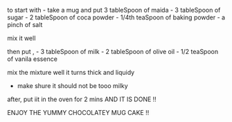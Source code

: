 to start with - take a mug and put 3 tableSpoon of maida
                                 -  3 tableSpoon of sugar
                                 -  2 tableSpoon of coca powder
                                 -  1/4th teaSpoon of baking powder 
                                 -  a pinch of salt 

mix it well 

then put , - 3 tableSpoon of milk
           - 2 tableSpoon of olive oil
           - 1/2 teaSpoon of vanila essence 

mix the mixture well it turns thick and liquidy
 * make shure it should not be tooo milky

after, put iit in the oven for 2 mins 
AND IT IS DONE !!

ENJOY THE YUMMY CHOCOLATEY MUG CAKE !!

